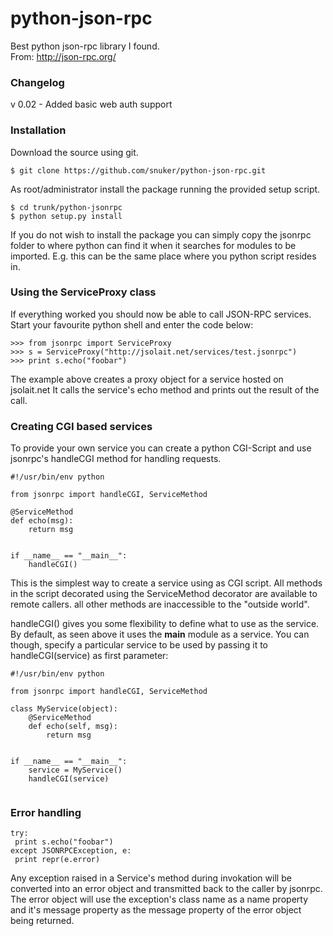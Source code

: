 # python-json-rpc


Best python json-rpc library I found.   
From: http://json-rpc.org/

### Changelog
v 0.02 - Added basic web auth support


### Installation 
Download the source using git.
```
$ git clone https://github.com/snuker/python-json-rpc.git
```
As root/administrator install the package running the provided setup script. 
```
$ cd trunk/python-jsonrpc
$ python setup.py install
```

If you do not wish to install the package you can simply copy the jsonrpc folder to where python can find it when it searches for modules to be imported. 
E.g. this can be the same place where you python script resides in. 

### Using the ServiceProxy class 
 If everything worked you should now be able to call JSON-RPC services. Start your favourite python shell and enter the code below: 
```
>>> from jsonrpc import ServiceProxy
>>> s = ServiceProxy("http://jsolait.net/services/test.jsonrpc")
>>> print s.echo("foobar")

```
 The example above creates a proxy object for a service hosted on jsolait.net It calls the service's echo method and prints out the result of the call. 

### Creating CGI based services 
 To provide your own service you can create a python CGI-Script and use jsonrpc's handleCGI method for handling requests. 
```
#!/usr/bin/env python

from jsonrpc import handleCGI, ServiceMethod

@ServiceMethod
def echo(msg):
    return msg


if __name__ == "__main__":
    handleCGI()

```
 This is the simplest way to create a service using as CGI script. All methods in the script decorated using the ServiceMethod decorator are available to remote callers. all other methods are inaccessible to the "outside world".

handleCGI() gives you some flexibility to define what to use as the service. By default, as seen above it uses the __main__ module as a service. You can though, specify a particular service to be used by passing it to handleCGI(service) as first parameter: 
```
#!/usr/bin/env python

from jsonrpc import handleCGI, ServiceMethod

class MyService(object):
    @ServiceMethod
    def echo(self, msg):
        return msg


if __name__ == "__main__":
    service = MyService()
    handleCGI(service)
    
 ```
 
 ### Error handling
 ```
 try:
  print s.echo("foobar")
except JSONRPCException, e:
  print repr(e.error)
  ```
  Any exception raised in a Service's method during invokation will be converted into an error object and transmitted back to the caller by jsonrpc. The error object will use the exception's class name as a name property and it's message property as the message property of the error object being returned. 
